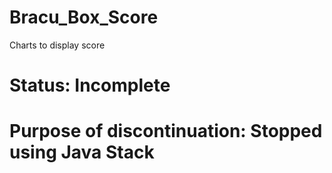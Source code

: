 # Bracu_Box_Score
Charts to display score

# Status: Incomplete

# Purpose of discontinuation: Stopped using Java Stack
